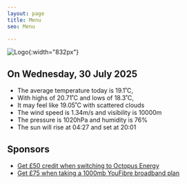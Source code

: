 ```yaml
---
layout: page
title: Menu
seo: Menu

---
```


![Logo](/images/logo.jpg){:width="832px"}

<!-- weather_marker starts -->
## On Wednesday, 30 July 2025

- The average temperature today is 19.1˚C,
- With highs of 20.71˚C and lows of 18.3˚C,
- It may feel like 19.05˚C with scattered clouds
- The wind speed is 1.34m/s and visibility is 10000m
- The pressure is 1020hPa and humidity is 76%
- The sun will rise at 04:27 and set at 20:01

<!-- weather_marker ends -->

## Sponsors

- [Get £50 credit when switching to Octopus Energy](https://bit.ly/3oD1nnS)
- [Get £75 when taking a 1000mb YouFibre broadband plan](https://aklam.io/91zWhU?)
